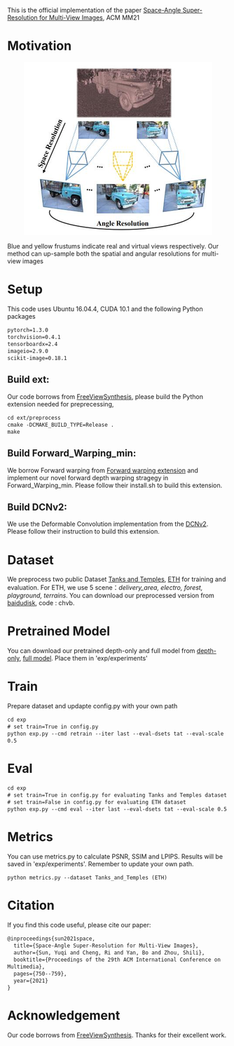 This is the official implementation of the paper [Space-Angle Super-Resolution for Multi-View Images](https://dl.acm.org/doi/abs/10.1145/3474085.3475244), ACM MM21

# Motivation

<!-- ![avatar](./img/motivation.jpg) -->

<div align=center>
<img src="./img/motivation.jpg">
</div>

Blue and yellow frustums indicate real and virtual views respectively. Our
method can up-sample both the spatial and angular resolutions for multi-view images


# Setup
This code uses Ubuntu 16.04.4, CUDA 10.1 and the following Python packages
```
pytorch=1.3.0
torchvision=0.4.1
tensorboardx=2.4
imageio=2.9.0
scikit-image=0.18.1
```

## Build ext:
Our code borrows from [FreeViewSynthesis](https://github.com/isl-org/FreeViewSynthesis), please build the Python extension needed for preprecessing, 
```
cd ext/preprocess
cmake -DCMAKE_BUILD_TYPE=Release .
make 
```

## Build Forward_Warping_min:
We borrow Forward warping from [Forward warping extension](https://github.com/lizhihao6/Forward-Warp) and implement our novel forward depth warping stragegy in Forward_Warping_min. Please follow their install.sh to build this extension.

## Build DCNv2:
We use the Deformable Convolution implementation from the [DCNv2](https://github.com/CharlesShang/DCNv2). Please follow their instruction to build this extension.

# Dataset
We preprocess two public Dataset [Tanks and Temples](https://github.com/isl-org/FreeViewSynthesis), [ETH](https://www.eth3d.net/datasets) for training and evaluation. For ETH, we use 5 scene：*delivery_area, electro, forest, playground, terrains*. You can download our preprocessed version from [baidudisk](https://pan.baidu.com/s/1NcKlDb7ZaCCz6vYnPNm4xg), code : chvb.

# Pretrained Model
You can download our pretrained depth-only and full model from [depth-only](https://drive.google.com/file/d/1eZomptpoa_gorNBUyzyhh5veQua5PxBJ/view?usp=sharing), [full model](https://drive.google.com/file/d/1nO5rhAlcWs9yM370qUh442clpiClxaFP/view?usp=sharing). Place them in 'exp/experiments'

# Train

Prepare dataset and updapte config.py with your own path
```
cd exp
# set train=True in config.py
python exp.py --cmd retrain --iter last --eval-dsets tat --eval-scale 0.5
```


# Eval
```
cd exp
# set train=True in config.py for evaluating Tanks and Temples dataset
# set train=False in config.py for evaluating ETH dataset
python exp.py --cmd eval --iter last --eval-dsets tat --eval-scale 0.5
```

# Metrics
You can use metrics.py to calculate PSNR, SSIM and LPIPS. Results will be saved in 'exp/experiments'. Remember to update your own path.
```
python metrics.py --dataset Tanks_and_Temples (ETH)
```

# Citation
If you find this code useful, please cite our paper:
```
@inproceedings{sun2021space,
  title={Space-Angle Super-Resolution for Multi-View Images},
  author={Sun, Yuqi and Cheng, Ri and Yan, Bo and Zhou, Shili},
  booktitle={Proceedings of the 29th ACM International Conference on Multimedia},
  pages={750--759},
  year={2021}
}
```

# Acknowledgement
Our code borrows from [FreeViewSynthesis](https://github.com/isl-org/FreeViewSynthesis). Thanks for their excellent work.
